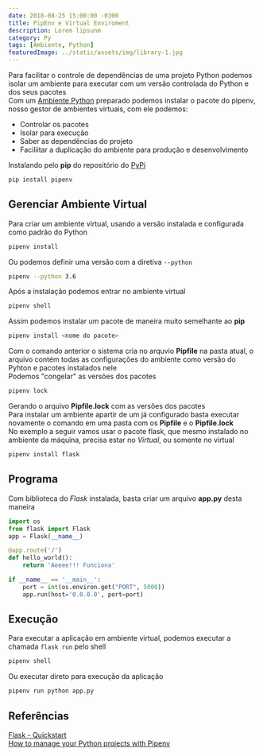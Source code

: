 ```yaml
---
date: 2018-08-25 15:00:00 -0300
title: PipEnv e Virtual Enviroment
description: Lorem lipsunm
category: Py
tags: [Ambiente, Python]
featuredImage: ../static/assets/img/library-1.jpg
---
```


Para facilitar o controle de dependências de uma projeto Python podemos isolar um ambiente para executar com um versão controlada do Python e dos seus pacotes  
Com um [Ambiente Python](../Ambiente_Python) preparado podemos instalar o pacote do pipenv, nosso gestor de ambientes virtuais, com ele podemos:

* Controlar os pacotes  
* Isolar para execução  
* Saber as dependências do projeto  
* Faciliitar a duplicação do ambiente para produção e desenvolvimento  
  
Instalando pelo **pip** do repositório do [PyPi](https://pypi.org/)  

```bash
pip install pipenv
```

## Gerenciar Ambiente Virtual

Para criar um ambiente virtual, usando a versão instalada e configurada como padrão do Python

```bash
pipenv install
```

Ou podemos definir uma versão com a diretiva `--python`

```bash
pipenv --python 3.6
```

Após a instalação podemos entrar no ambiente virtual

```bash
pipenv shell
```

Assim podemos instalar um pacote de maneira muito semelhante ao **pip**

```bash
pipenv install <nome do pacote>
```

Com o comando anterior o sistema cria no arquvio **Pipfile** na pasta atual, o arquivo contém todas as configurações do ambiente como versão do Pyhton e pacotes instalados nele  
Podemos "congelar" as versões dos pacotes

```bash
pipenv lock
```

Gerando o arquivo **Pipfile.lock** com as versões dos pacotes  
Para instalar um ambiente apartir de um já configurado basta executar novamente o comando em uma pasta com os **Pipfile** e o **Pipfile.lock**  
No exemplo a seguir vamos usar o pacote flask, que mesmo instalado no ambiente da máquina, precisa estar no *Virtual*, ou somente no virtual

```bash
pipenv install flask
```

## Programa

Com biblioteca do *Flask* instalada, basta criar um arquivo **app.py** desta maneira

```python
import os
from flask import Flask
app = Flask(__name__)

@app.route('/')
def hello_world():
    return 'Aeeee!!! Funciona'

if __name__ == '__main__':
    port = int(os.environ.get("PORT", 5000))
    app.run(host='0.0.0.0', port=port)
```

## Execução

Para executar a aplicação em ambiente virtual, podemos executar a chamada `flask run` pelo shell

```bash
pipenv shell
```

Ou executar direto para execução da aplicação

```bash
pipenv run python app.py
```

## Referências

[Flask - Quickstart](http://flask.pocoo.org/docs/1.0/quickstart/)  
[How to manage your Python projects with Pipenv](https://robots.thoughtbot.com/how-to-manage-your-python-projects-with-pipenv)
